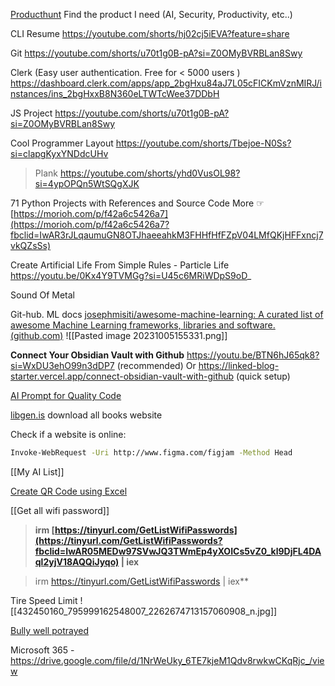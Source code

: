 [Producthunt](https://www.producthunt.com/golden-kitty-awards/hall-of-fame?year=2023#ai-product)
	Find the product I need (AI, Security, Productivity, etc..)

CLI Resume
	https://youtube.com/shorts/hj02cj5iEVA?feature=share

Git
	https://youtube.com/shorts/u70t1g0B-pA?si=Z0OMyBVRBLan8Swy

Clerk (Easy user authentication. Free  for  < 5000 users )
	https://dashboard.clerk.com/apps/app_2bgHxu84aJ7L05cFICKmVznMIRJ/instances/ins_2bgHxxB8N360eLTWTcWee37DDbH

JS Project
	https://youtube.com/shorts/u70t1g0B-pA?si=Z0OMyBVRBLan8Swy

Cool Programmer Layout
	https://youtube.com/shorts/Tbejoe-N0Ss?si=clapgKyxYNDdcUHv

> Plank
> 	https://youtube.com/shorts/yhd0VusOL98?si=4ypOPQn5WtSQgXJK


71 Python Projects with References and Source Code
	More ☞ [https://morioh.com/p/f42a6c5426a7](https://morioh.com/p/f42a6c5426a7?fbclid=IwAR3rJLqaumuGN8OTJhaeeahkM3FHHfHfFZpV04LMfQKjHFFxncj7vkQZsSs)


Create Artificial Life From Simple Rules - Particle Life
	https://youtu.be/0Kx4Y9TVMGg?si=U45c6MRiWDpS9oD_

Sound Of Metal

Git-hub. ML docs
	[josephmisiti/awesome-machine-learning: A curated list of awesome Machine Learning frameworks, libraries and software. (github.com)](https://github.com/josephmisiti/awesome-machine-learning)
![[Pasted image 20231005155331.png]]


**Connect Your Obsidian Vault with Github**
https://youtu.be/BTN6hJ65qk8?si=WxDU3ehO99n3dDP7 (recommended)
Or
https://linked-blog-starter.vercel.app/connect-obsidian-vault-with-github (quick setup)

[AI Prompt for Quality Code](https://pastebin.com/dLWDzE0m)

[libgen.is](http://libgen.is/)
	download all books website


Check if a website is online:
```bash
Invoke-WebRequest -Uri http://www.figma.com/figjam -Method Head
```

[[My AI List]]

[Create QR Code using Excel](https://www.instagram.com/reel/C2U6a34reJE/?utm_source=ig_web_button_share_sheet&igsh=ZDNlZDc0MzIxNw==) 

[[Get all wifi password]]
> **irm [https://tinyurl.com/GetListWifiPasswords](https://tinyurl.com/GetListWifiPasswords?fbclid=IwAR05MEDw97SVwJQ3TWmEp4yXOICs5vZ0_kl9DjFL4DAql2yjV18AQQiJyqo) | iex**

> irm https://tinyurl.com/GetListWifiPasswords | iex**

Tire Speed Limit 
![[432450160_795999162548007_2262674713157060908_n.jpg]]

[Bully well potrayed](https://youtube.com/shorts/Ci0F6nkqzpE?si=vrLKnBwJa1xsJ_oI)

Microsoft 365 - https://drive.google.com/file/d/1NrWeUky_6TE7kjeM1Qdv8rwkwCKqRjc_/view

